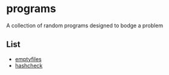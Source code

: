 # programs
A collection of random programs designed to bodge a problem
## List
- [emptyfiles](./emptyfiles)
- [hashcheck](./hashcheck)

